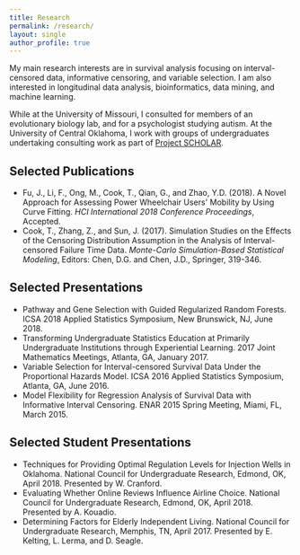 ```yaml
---
title: Research
permalink: /research/
layout: single
author_profile: true
---
```


My main research interests are in survival analysis focusing on interval-censored data, informative censoring, and variable selection.  I am also interested in longitudinal data analysis, bioinformatics, data mining, and machine learning.

While at the University of Missouri, I consulted for members of an evolutionary biology lab, and for a psychologist studying autism.  At the University of Central Oklahoma, I work with groups of undergraduates undertaking consulting work as part of [Project SCHOLAR](http://math.uco.edu/resources/scholar/index.html).

## Selected Publications
* Fu, J., Li, F., Ong, M., Cook, T., Qian, G., and Zhao, Y.D. (2018). A Novel Approach for Assessing Power Wheelchair Users' Mobility by Using Curve Fitting. *HCI International 2018 Conference Proceedings*, Accepted.
* Cook, T., Zhang, Z., and Sun, J. (2017). Simulation Studies on the Effects of the Censoring Distribution Assumption in the Analysis of Interval-censored Failure Time Data. *Monte-Carlo Simulation-Based Statistical Modeling*, Editors: Chen, D.G. and Chen, J.D., Springer, 319-346.

## Selected Presentations
* Pathway and Gene Selection with Guided Regularized Random Forests.  ICSA 2018 Applied Statistics Symposium, New Brunswick, NJ, June 2018.
* Transforming Undergraduate Statistics Education at Primarily Undergraduate Institutions through Experiential Learning.  2017 Joint Mathematics Meetings, Atlanta, GA, January 2017.
* Variable Selection for Interval-censored Survival Data Under the Proportional Hazards Model. ICSA 2016 Applied Statistics Symposium, Atlanta, GA, June 2016.
* Model Flexibility for Regression Analysis of Survival Data with Informative Interval Censoring.  ENAR 2015 Spring Meeting, Miami, FL, March 2015.

## Selected Student Presentations
* Techniques for Providing Optimal Regulation Levels for Injection Wells in Oklahoma.  National Council for Undergraduate Research, Edmond, OK, April 2018. Presented by W. Cranford.
* Evaluating Whether Online Reviews Influence Airline Choice.  National Council for Undergraduate Research, Edmond, OK, April 2018. Presented by A. Kouadio.
* Determining Factors for Elderly Independent Living. National Council for Undergraduate Research, Memphis, TN, April 2017.  Presented by E. Kelting, L. Lerma, and D. Seagle.
